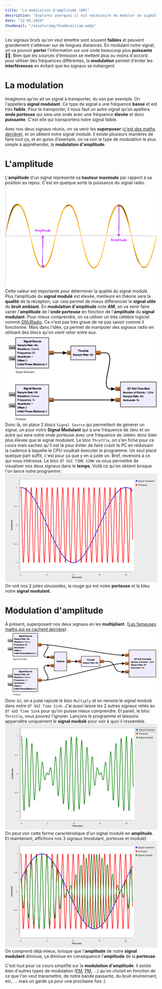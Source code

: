 ```yaml
---
title: "La modulation d'amplitude (AM)"
description: "Explorez pourquoi il est nécessaire de moduler un signal et les principes de la modulation d'amplitude des signaux radio."
date: "12-05-2024"
thumbnail: "/assets/img/thumbnail/am.webp"
---
```

Les signaux bruts qu'on veut émettre sont souvent **faibles** et peuvent grandement s'atténuer sur de longues distances. En modulant notre signal, on va pouvoir **porter** l'information sur une onde beaucoup plus **puissante** 💪🏽. 
Bien que les sources d'émission se mettent plus ou moins d'accord pour utiliser des fréquences différentes, la **modulation** permet d'éviter les **interférences** en évitant que les signaux se mélangent. 

#  La modulation
Imaginons qu'on ait un signal à transporter, du son par exemple. On l'appellera **signal modulant**. Ce type de signal a une fréquence **basse** et est très **faible**. 
Pour le transporter, il nous faut un autre signal qu'on apellera **onde porteuse** qui sera une onde avec une fréquence **élevée** et donc **puissante**. C'est elle qui transportera notre signal faible. 

Avec nos deux signaux réunis, on va venir les **superposer** ([c'est des maths derrière](https://fr.wikipedia.org/wiki/Modulation_d%27amplitude#Principe)), et on obtient notre signal modulé. Il existe plusieurs manières de faire tout ça, et en guise d'exemple, on va voir le type de modulation le plus simple à appréhender, la **modulation d'amplitude**. 

#  L'amplitude 
L'**amplitude** d'un signal représente sa **hauteur maximale** par rapport à sa position au repos. C'est en quelque sorte la puissance du signal radio. 
![Schema amplitude](../../../assets/img/pages/radio/radio_basics/modulation/modulation1.svg)
Cette valeur est importante pour déterminer la qualité du signal modulé. Plus l’amplitude du **signal modulé** est élevée, meilleure en théorie sera la **qualité** de la réception, car cela permet de mieux différencier le **signal utile** du **bruit ambiant**. 
En **modulation d'amplitude** noté **AM**, on va venir faire varier l'**amplitude** de l'**onde porteuse** en fonction de l'**amplitude** du **signal modulant**. 
Pour mieux comprendre, on va utiliser un très célèbre logiciel nommé [GNURadio](https://www.google.com/search?client=safari&rls=en&q=gnuradio&ie=UTF-8&oe=UTF-8). Ce n'est pas très grave de ne pas savoir comme il fonctionne. Mais dans l'idée, ça permet de manipuler des signaux radio en utilisant des blocs qu'on vient relier entre eux.
![Logiciel GnuRadio](../../../assets/img/pages/radio/radio_basics/modulation/modulation2.png)
Donc là, on place 2 blocs `Signal Source` qui permettent de générer un signal, un pour notre **Signal Modulant** qui a une fréquence de `20Hz` et un autre qui sera notre onde porteuse avec une fréquence de `1000Hz` donc bien plus élevée que le signal modulant.
Le bloc `Throttle`, on s'en fiche pour ce cours mais sachez qu'il est là pour éviter de faire crash le PC en réduisant la cadence à laquelle le CPU voudrait éxecuter le programme. Un seul placé quelque part suffit, c'est pour ça que y en a juste un. Bref, revenons à ce qui nous intéresse.
Le bloc `QT GUI TIME SINK` va nous permettre de visualiser nos deux signaux dans le **temps**. 
Voilà ce qu'on obtient lorsque l'on lance notre programme : 
![Logiciel GnuRadio](../../../assets/img/pages/radio/radio_basics/modulation/modulation3.png)
On voit nos 2 jolies sinusoides, la rouge qui est notre **porteuse** et la bleu notre **signal modulant**. 

#  Modulation d'amplitude
À présent, superposant nos deux signaux en les **multipliant**. ([Les fameuses maths qui se cachent derrière](https://fr.wikipedia.org/wiki/Modulation_d%27amplitude#Principe)). 
![Logiciel GnuRadio](../../../assets/img/pages/radio/radio_basics/modulation/modulation4.png)
Donc ici, on a juste rajouté le bloc `Multiply` et on renvoie le signal modulé dans notre `QT GUI Time Sink`. J'ai aussi laissé les 2 autres signaux reliés au `QT GUI Time Sink` pour qu'on puisse mieux comprendre. Et pareil, le bloc `Throttle`, vous pouvez l'ignorer.
Lançons le programme et laissons apparraître uniquement le **signal modulé** pour voir à quoi il ressemble. 
![Logiciel GnuRadio](../../../assets/img/pages/radio/radio_basics/modulation/modulation5.png)
On peut voir cette forme caractéristique d'un signal modulé en **amplitude**. 
Et maintenant, affichons nos 3 signaux (modulant, porteuse et modulé)
![Logiciel GnuRadio](../../../assets/img/pages/radio/radio_basics/modulation/modulation6.png)
On comprend déjà mieux, lorsque que l'**amplitude** de notre **signal modulant** diminue, ça diminue en conséquence l'**amplitude** de la **porteuse**. 

C'est tout pour ce cours simplifié sur la **modulation d'amplitude**. Il existe bien d'autres types de modulation ([FM](https://fr.wikipedia.org/wiki/Modulation_de_fr%C3%A9quence#:~:text=En%20modulation%20de%20fr%C3%A9quence%2C%20l,(att%C3%A9nuation%20et%20bruit%20importants).), [PM](https://fr.wikipedia.org/wiki/Modulation_de_phase#:~:text=La%20modulation%20de%20phase%20ou,Cette%20modulation%20est%20non%20lin%C3%A9aire.), ...) qu'on choisit en fonction de ce que l'on veut transmettre, de notre bande passante, du bruit environnant, etc, ... mais on garde ça pour une prochaine fois :) 


